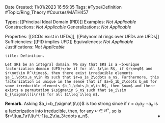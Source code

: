 <div class="topSpace"></div>

Date Created: 11/01/2023 16:56:35
Tags: #Type/Definition #Topic/Ring_Theory #Courses/MATH457

Types: [[Principal Ideal Domain (PID)]]
Examples: <i>Not Applicable</i>
Constructions: <i>Not Applicable</i>
Generalizations: <i>Not Applicable</i>

Properties: [[GCDs exist in UFDs]], [[Polynomial rings over UFDs are UFDs]]
Sufficiencies: [[PID implies UFD]]
Equivalences: <i>Not Applicable</i>
Justifications: <i>Not Applicable</i>

``` ad-Definition
title: Definition.

Let $R$ be an integral domain. We say that $R$ is a <b>unique factorization domain (UFD)</b> if for all $r\in R$, if $r\neq0$ and $r\not\in R^\times$, then there exist irreducible elements $a_1,\dots,a_n\in R$ such that $r=a_1a_2\cdots a_n$. Furthermore, this factorization is unique in the sense that if $a=b_1b_2\cdots b_m$ for some irreducible elements $b_1,\dots,b_m\in R$, then $n=m$ and there exists a permutation $\sigma\in S_n$ such that $a_i\sim b_{\sigma\l(i\r)}$ for all $1\leq i\leq n$.

```

<b>Remark.</b> Asking $a_i=b_{\sigma\l(i\r)}$ is too strong since if $r=a_1a_2\cdots a_n$ is a factorization into irreducible, then, for any $u\in R^\times$, so is $r=\l(ua_1\r)\l(u^{-1}a_2\r)a_3\cdots a_n$.<span style="float:right;">$\blacklozenge$</span>
